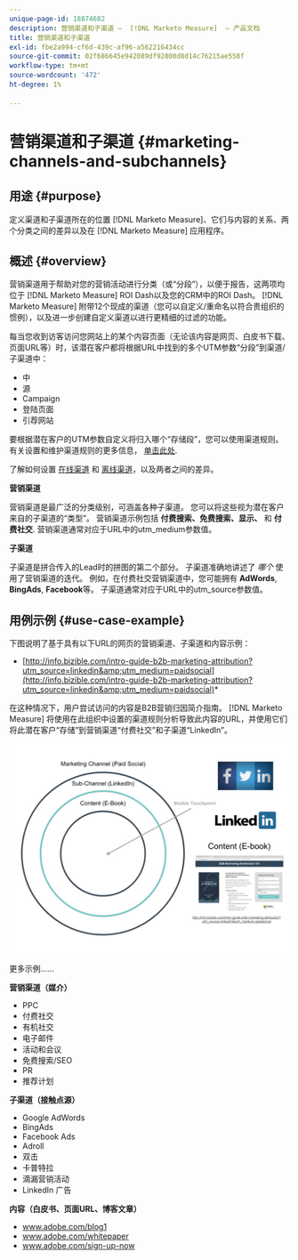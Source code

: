 ```yaml
---
unique-page-id: 18874682
description: 营销渠道和子渠道 —  [!DNL Marketo Measure]  — 产品文档
title: 营销渠道和子渠道
exl-id: fbe2a994-cf6d-439c-af96-a562216434cc
source-git-commit: 02f686645e942089df92800d8d14c76215ae558f
workflow-type: tm+mt
source-wordcount: '472'
ht-degree: 1%

---
```


# 营销渠道和子渠道 {#marketing-channels-and-subchannels}

## 用途 {#purpose}

定义渠道和子渠道所在的位置 [!DNL Marketo Measure]、它们与内容的关系、两个分类之间的差异以及在 [!DNL Marketo Measure] 应用程序。

## 概述 {#overview}

营销渠道用于帮助对您的营销活动进行分类（或“分段”），以便于报告，这两项均位于 [!DNL Marketo Measure] ROI Dash以及您的CRM中的ROI Dash。 [!DNL Marketo Measure] 附带12个现成的渠道（您可以自定义/重命名以符合贵组织的惯例），以及进一步创建自定义渠道以进行更精细的过滤的功能。

每当您收到访客访问您网站上的某个内容页面（无论该内容是网页、白皮书下载、页面URL等）时，该潜在客户都将根据URL中找到的多个UTM参数“分段”到渠道/子渠道中：

* 中
* 源
* Campaign
* 登陆页面
* 引荐网站

要根据潜在客户的UTM参数自定义将归入哪个“存储段”，您可以使用渠道规则。 有关设置和维护渠道规则的更多信息， [单击此处](/help/channel-tracking-and-setup/online-channels/online-custom-channel-setup.md).

了解如何设置 [在线渠道](/help/channel-tracking-and-setup/online-channels/online-custom-channel-setup.md) 和 [离线渠道](/help/channel-tracking-and-setup/offline-channels/offline-custom-channel-setup.md)，以及两者之间的差异。

**营销渠道**

营销渠道是最广泛的分类级别，可涵盖各种子渠道。 您可以将这些视为潜在客户来自的子渠道的“类型”。 营销渠道示例包括 **付费搜索、免费搜索、显示、** 和 **付费社交**. 营销渠道通常对应于URL中的utm_medium参数值。

**子渠道**

子渠道是拼合传入的Lead时的拼图的第二个部分。 子渠道准确地讲述了 _哪个_ 使用了营销渠道的迭代。 例如，在付费社交营销渠道中，您可能拥有 **AdWords**, **BingAds**, **Facebook**&#x200B;等。 子渠道通常对应于URL中的utm_source参数值。

## 用例示例 {#use-case-example}

下图说明了基于具有以下URL的网页的营销渠道、子渠道和内容示例：

* [http://info.bizible.com/intro-guide-b2b-marketing-attribution?utm_source=linkedin&amp;utm_medium=paidsocial](http://info.bizible.com/intro-guide-b2b-marketing-attribution?utm_source=linkedin&amp;utm_medium=paidsocial)*

在这种情况下，用户尝试访问的内容是B2B营销归因简介指南。 [!DNL Marketo Measure] 将使用在此组织中设置的渠道规则分析导致此内容的URL，并使用它们将此潜在客户“存储”到营销渠道“付费社交”和子渠道“LinkedIn”。

![](assets/1.jpg)

更多示例……

**营销渠道（媒介）**

* PPC
* 付费社交
* 有机社交
* 电子邮件
* 活动和会议
* 免费搜索/SEO
* PR
* 推荐计划

**子渠道（接触点源）**

* Google AdWords
* BingAds
* Facebook Ads
* Adroll
* 双击
* 卡普特拉
* 滴漏营销活动
* LinkedIn 广告

**内容（白皮书、页面URL、博客文章）**

* www.adobe.com/blog1
* www.adobe.com/whitepaper
* www.adobe.com/sign-up-now
